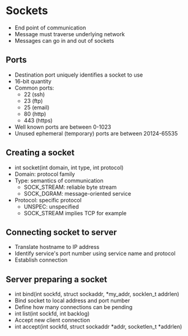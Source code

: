 # Sockets
* End point of communication
* Message must traverse underlying network
* Messages can go in and out of sockets
## Ports
* Destination port uniquely identifies a socket to use
* 16-bit quantity
* Common ports:
	* 22 (ssh)
	* 23 (ftp)
	* 25 (email)
	* 80 (http)
	* 443 (https)
* Well known ports are between 0-1023
* Unused ephemeral (temporary) ports are between 20124-65535
## Creating a socket
* int socket(int domain, int type, int protocol)
* Domain: protocol family
* Type: semantics of communication
	* SOCK_STREAM: reliable byte stream
	* SOCK_DGRAM: message-oriented service
* Protocol: specific protocol
	* UNSPEC: unspecified
	* SOCK_STREAM implies TCP for example
## Connecting socket to server
* Translate hostname to IP address
* Identify service's port number using service name and protocol
* Establish connection
## Server preparing a socket
* int bind(int sockfd, struct sockaddr, *my_addr, socklen_t addrlen)
* Bind socket to local address and port number
* Define how many connections can be pending
* int list(int sockfd, int backlog)
* Accept new client connection
* int accept(int sockfd, struct sockaddr *addr, socketlen_t *addrlen)
